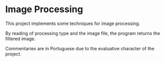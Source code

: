 # Image Processing

This project implements some techniques for image processing.

By reading of processing type and the image file, the program returns the filtered image.

Commentaries are in Portuguese due to the evaluative character of the project.

